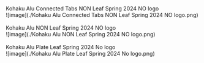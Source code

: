 <br/>Kohaku Alu Connected Tabs NON Leaf Spring 2024 NO logo<br/>![image](./Kohaku Alu Connected Tabs NON Leaf Spring 2024 NO logo.png)<br/>
<br/>Kohaku Alu NON Leaf Spring 2024 NO logo<br/>![image](./Kohaku Alu NON Leaf Spring 2024 NO logo.png)<br/>
<br/>Kohaku Alu Plate Leaf Spring 2024 No logo<br/>![image](./Kohaku Alu Plate Leaf Spring 2024 No logo.png)<br/>
